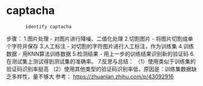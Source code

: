 # captacha
           identify captacha
步骤：
1.图片处理 - 对图片进行降噪、二值化处理
2.切割图片 - 将图片切割成单个字符并保存
3.人工标注 - 对切割的字符图片进行人工标注，作为训练集
4.训练数据 - 用KNN算法训练数据
5.检测结果 - 用上一步的训练结果识别新的验证码 
6.在测试集上测试得到测试集的准确率。
7.反思与总结：
（1）使用类似于训练集的验证码识别率挺高
（2）使用其他类型的验证码识别率低，原因是：训练集数据缺乏多样性，量不够大
参考：
https://zhuanlan.zhihu.com/p/43092916
